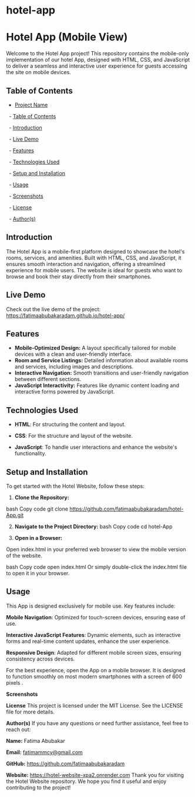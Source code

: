 # hotel-app

 # Hotel App (Mobile View) 
Welcome to the Hotel App project! This repository contains the mobile-only implementation of our hotel App, designed with HTML, CSS, and JavaScript to deliver a seamless and interactive user experience for guests accessing the site on mobile devices.

## Table of Contents

- [Project Name](#project-name)

  - [Table of Contents](#table-of-contents)

  - [Introduction](#introduction)

  - [Live Demo](#live-demo)

  - [Features](#features)

  - [Technologies Used](#technologies-used)

  - [Setup and Installation](#setup-and-installation)

  - [Usage](#usage)

  - [Screenshots](#screenshots)

  - [License](#license)

  - [Author(s)](#authors)

## Introduction
The Hotel App is a mobile-first platform designed to showcase the hotel's rooms, services, and amenities. Built with HTML, CSS, and JavaScript, it ensures smooth interaction and navigation, offering a streamlined experience for mobile users. The website is ideal for guests who want to browse and book their stay directly from their smartphones.

## Live Demo
Check out the live demo of the project:   https://fatimaabubakaradam.github.io/hotel-app/

## Features

- **Mobile-Optimized Design:** A layout specifically tailored for mobile devices with a clean and user-friendly interface.
- **Room and Service Listings:** Detailed information about available rooms and services, including images and descriptions.
- **Interactive Navigation:** Smooth transitions and user-friendly navigation between different sections.
- **JavaScript Interactivity:** Features like dynamic content loading and interactive forms powered by JavaScript.
## Technologies Used

 - **HTML**: For structuring the content and layout.
 
 - **CSS**: For the structure and layout of the website.
 
- **JavaScript**: To handle user interactions and enhance the website's functionality.
  
## Setup and Installation
To get started with the Hotel Website, follow these steps:

1. **Clone the Repository:**

bash
Copy code
git clone https://github.com/fatimaabubakaradam/hotel-App.git

2. **Navigate to the Project Directory:**
bash
Copy code
cd hotel-App

4. **Open in a Browser:**

Open index.html in your preferred web browser to view the mobile version of the website.

bash
Copy code
open index.html
Or simply double-click the index.html file to open it in your browser.

 ## Usage
This App is designed exclusively for mobile use. Key features include:

**Mobile Navigation**: Optimized for touch-screen devices, ensuring ease of use.

**Interactive JavaScript Features**: Dynamic elements, such as interactive forms and real-time content updates, enhance the user experience.

**Responsive Design**: Adapted for different mobile screen sizes, ensuring consistency across devices.

For the best experience, open the App on a mobile browser. It is designed to function smoothly on most modern smartphones with a screen  of 600 pixels .

**Screenshots**


**License**
This project is licensed under the MIT License. See the LICENSE file for more details.

**Author(s)**
If you have any questions or need further assistance, feel free to reach out:

**Name:** Fatima Abubakar

**Email:** fatimammcy@gmail.com

**GitHub:** https://github.com/fatimaabubakaradam

**Website:** https://hotel-website-xpa2.onrender.com
Thank you for visiting the Hotel Website repository. We hope you find it useful and enjoy contributing to the project!









